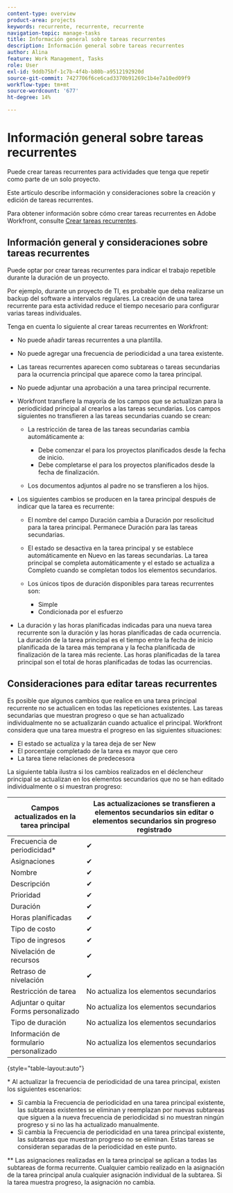 ```yaml
---
content-type: overview
product-area: projects
keywords: recurrente, recurrente, recurrente
navigation-topic: manage-tasks
title: Información general sobre tareas recurrentes
description: Información general sobre tareas recurrentes
author: Alina
feature: Work Management, Tasks
role: User
exl-id: 9ddb75bf-1c7b-4f4b-b80b-a9512192920d
source-git-commit: 7427706f6ce6cad3370b91269c1b4e7a10ed09f9
workflow-type: tm+mt
source-wordcount: '677'
ht-degree: 14%

---
```


# Información general sobre tareas recurrentes

<!--
<div data-mc-conditions="QuicksilverOrClassic.Draft mode">
<p>(NOTE: DO NOT DO NOT EDIT OR CHANGE!!! linked to the NWE UI, this is not linked to classic - direct links:</p>
<p>https://one.workfront.com/s/csh?context=2288&pubname=workfront-classic</p>
<p>https://one.workfront.com/s/csh?context=2288&pubname=the-new-workfront-experience >> this)</p>
</div>
-->

Puede crear tareas recurrentes para actividades que tenga que repetir como parte de un solo proyecto.

Este artículo describe información y consideraciones sobre la creación y edición de tareas recurrentes.

Para obtener información sobre cómo crear tareas recurrentes en Adobe Workfront, consulte [Crear tareas recurrentes](../../../manage-work/tasks/create-tasks/create-recurring-tasks.md).

## Información general y consideraciones sobre tareas recurrentes

Puede optar por crear tareas recurrentes para indicar el trabajo repetible durante la duración de un proyecto.

Por ejemplo, durante un proyecto de TI, es probable que deba realizarse un backup del software a intervalos regulares. La creación de una tarea recurrente para esta actividad reduce el tiempo necesario para configurar varias tareas individuales.

Tenga en cuenta lo siguiente al crear tareas recurrentes en Workfront:

* No puede añadir tareas recurrentes a una plantilla.
* No puede agregar una frecuencia de periodicidad a una tarea existente.
* Las tareas recurrentes aparecen como subtareas o tareas secundarias para la ocurrencia principal que aparece como la tarea principal.
* No puede adjuntar una aprobación a una tarea principal recurrente.
* Workfront transfiere la mayoría de los campos que se actualizan para la periodicidad principal al crearlos a las tareas secundarias. Los campos siguientes no transfieren a las tareas secundarias cuando se crean:

   * La restricción de tarea de las tareas secundarias cambia automáticamente a:

      * Debe comenzar el para los proyectos planificados desde la fecha de inicio.
      * Debe completarse el para los proyectos planificados desde la fecha de finalización.

   * Los documentos adjuntos al padre no se transfieren a los hijos.

* Los siguientes cambios se producen en la tarea principal después de indicar que la tarea es recurrente:

   * El nombre del campo Duración cambia a Duración por resolicitud para la tarea principal. Permanece Duración para las tareas secundarias.
   * El estado se desactiva en la tarea principal y se establece automáticamente en Nuevo en las tareas secundarias. La tarea principal se completa automáticamente y el estado se actualiza a Completo cuando se completan todos los elementos secundarios.
   * Los únicos tipos de duración disponibles para tareas recurrentes son:

      * Simple
      * Condicionada por el esfuerzo
* La duración y las horas planificadas indicadas para una nueva tarea recurrente son la duración y las horas planificadas de cada ocurrencia. La duración de la tarea principal es el tiempo entre la fecha de inicio planificada de la tarea más temprana y la fecha planificada de finalización de la tarea más reciente. Las horas planificadas de la tarea principal son el total de horas planificadas de todas las ocurrencias.

## Consideraciones para editar tareas recurrentes

Es posible que algunos cambios que realice en una tarea principal recurrente no se actualicen en todas las repeticiones existentes. Las tareas secundarias que muestran progreso o que se han actualizado individualmente no se actualizarán cuando actualice el principal. Workfront considera que una tarea muestra el progreso en las siguientes situaciones:

* El estado se actualiza y la tarea deja de ser New
* El porcentaje completado de la tarea es mayor que cero
* La tarea tiene relaciones de predecesora

La siguiente tabla ilustra si los cambios realizados en el déclencheur principal se actualizan en los elementos secundarios que no se han editado individualmente o si muestran progreso:

| Campos actualizados en la tarea principal | Las actualizaciones se transfieren a elementos secundarios sin editar o elementos secundarios sin progreso registrado |
|---|---|
| Frecuencia de periodicidad* | ✔ |
| Asignaciones | ✔ |
| Nombre | ✔ |
| Descripción | ✔ |
| Prioridad | ✔ |
| Duración | ✔ |
| Horas planificadas | ✔ |
| Tipo de costo | ✔ |
| Tipo de ingresos | ✔ |
| Nivelación de recursos | ✔ |
| Retraso de nivelación | ✔ |
| Restricción de tarea | No actualiza los elementos secundarios |
| Adjuntar o quitar Forms personalizado | No actualiza los elementos secundarios |
| Tipo de duración | No actualiza los elementos secundarios |
| Información de formulario personalizado | No actualiza los elementos secundarios |

{style="table-layout:auto"}

&#42; Al actualizar la frecuencia de periodicidad de una tarea principal, existen los siguientes escenarios:

* Si cambia la Frecuencia de periodicidad en una tarea principal existente, las subtareas existentes se eliminan y reemplazan por nuevas subtareas que siguen a la nueva frecuencia de periodicidad si no muestran ningún progreso y si no las ha actualizado manualmente.
* Si cambia la Frecuencia de periodicidad en una tarea principal existente, las subtareas que muestran progreso no se eliminan. Estas tareas se consideran separadas de la periodicidad en este punto.

&#42;&#42; Las asignaciones realizadas en la tarea principal se aplican a todas las subtareas de forma recurrente. Cualquier cambio realizado en la asignación de la tarea principal anula cualquier asignación individual de la subtarea. Si la tarea muestra progreso, la asignación no cambia.

 
